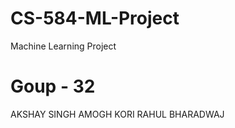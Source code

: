 # CS-584-ML-Project
Machine Learning Project

# Goup - 32 

AKSHAY SINGH
AMOGH KORI
RAHUL BHARADWAJ
